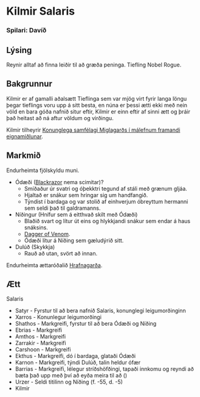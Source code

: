# Kilmir Salaris
### Spilari: Davíð

## Lýsing
Reynir alltaf að finna leiðir til að græða peninga. Tiefling Nobel Rogue.

## Bakgrunnur
Kilmir er af gamalli aðalsætt Tieflinga sem var mjög virt fyrir langa löngu
þegar tieflings voru upp á sitt besta, en núna er þessi ætti ekki með nein
völd en bara góða nafnið situr eftir, Kilmir er einn eftir af sinni ætt og
þráir það heitast að ná aftur völdum og virðingu.

Kilmir tilheyrir [Konunglega samfélagi Miglagarðs í málefnum framandi
eignamiðlunar](/factions/eignamidlun.md).

## Markmið
Endurheimta fjölskyldu muni.
- Ódæði ([Blackrazor](https://www.dndbeyond.com/magic-items/blackrazor) nema 
  scimitar)?
  - Smíðaður úr svatri og óþekktri tegund af stáli með grænum gljáa.
  - Hjaltað er snákur sem hringar sig um handfangið.
  - Týndist í bardaga og var stolið af einhverjum óbreyttum hermanni sem seldi 
    það til galdramanns.
- Níðingur (Hnífur sem á eitthvað skilt með Ódæði)
  - Blaðið svart og lítur út eins og hlykkjandi snákur sem endar á haus 
    snáksins.
  - [Dagger of Venom](https://www.dndbeyond.com/magic-items/dagger-of-venom).
  - Ódæði lítur á Níðing sem gæludýrið sitt.
- Dulúð (Skykkja)
  - Rauð að utan, svört að innan.
    

Endurheimta ættaróðalið [Hrafnagarða](/world/locations/hrafnagardur.md).

## Ætt
Salaris
- Satyr - Fyrstur til að bera nafnið Salaris, konunglegi leigumorðinginn
- Xarros - Konunlegur leigumorðingi
- Shathos - Markgreifi, fyrstur til að bera Ódæði og Níðing
- Ebrias - Markgreifi
- Amthos - Markgreifi
- Zarrakir - Markgreifi
- Carshoon - Markgreifi
- Ekthus - Markgreifi, dó í bardaga, glataði Ódæði
- Karnon - Markgreifi, týndi Dulúð, talin heldur ófær
- Barrias - Markgreifi, lélegur stríðshöfðingi, tapaði innkomu og reyndi að
  bæta það upp með því að eyða meira til að ()
- Urzer - Seldi titilinn og Níðing (f. -55, d. -5)
- Kilmir
  
